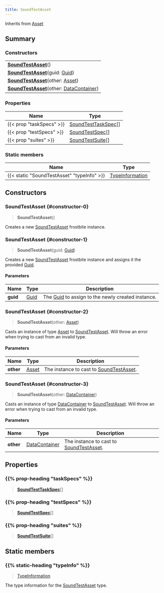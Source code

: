 ```yaml
---
title: SoundTestAsset
---
```


Inherits from 
[Asset](/vext/ref/fb/asset)

## Summary
### Constructors
| |
| ----------- |
| **[SoundTestAsset](#constructor-0)**() |
| **[SoundTestAsset](#constructor-1)**(guid: [Guid](/vext/ref/shared/class/guid)) |
| **[SoundTestAsset](#constructor-2)**(other: [Asset](/vext/ref/fb/asset)) |
| **[SoundTestAsset](#constructor-3)**(other: [DataContainer](/vext/ref/shared/class/datacontainer)) |

### Properties
| Name | Type |
| ---- | ---- |
| {{< prop "taskSpecs" >}} | [SoundTestTaskSpec](/vext/ref/fb/soundtesttaskspec)[] |
| {{< prop "testSpecs" >}} | [SoundTestSpec](/vext/ref/fb/soundtestspec)[] |
| {{< prop "suites" >}} | [SoundTestSuite](/vext/ref/fb/soundtestsuite)[] |

### Static members
| Name | Type |
| ---- | ---- |
| {{< static "SoundTestAsset" "typeInfo" >}} | [TypeInformation](/vext/ref/shared/class/typeinformation) |

## Constructors
### SoundTestAsset {#constructor-0}
> **SoundTestAsset**()

Creates a new [SoundTestAsset](/vext/ref/fb/soundtestasset) frostbite instance.

### SoundTestAsset {#constructor-1}
> **SoundTestAsset**(guid: [Guid](/vext/ref/shared/class/guid))

Creates a new [SoundTestAsset](/vext/ref/fb/soundtestasset) frostbite instance and assigns it the provided [Guid](/vext/ref/shared/class/guid).

#### Parameters
| Name | Type | Description |
| ---- | ---- | ----------- |
| **guid** | [Guid](/vext/ref/shared/class/guid) | The [Guid](/vext/ref/shared/class/guid) to assign to the newly created instance. |

### SoundTestAsset {#constructor-2}
> **SoundTestAsset**(other: [Asset](/vext/ref/fb/asset))

Casts an instance of type [Asset](/vext/ref/fb/asset) to [SoundTestAsset](/vext/ref/fb/soundtestasset). Will throw an error when trying to cast from an invalid type.

#### Parameters
| Name | Type | Description |
| ---- | ---- | ----------- |
| **other** | [Asset](/vext/ref/fb/asset) | The instance to cast to [SoundTestAsset](/vext/ref/fb/soundtestasset). |

### SoundTestAsset {#constructor-3}
> **SoundTestAsset**(other: [DataContainer](/vext/ref/shared/class/datacontainer))

Casts an instance of type [DataContainer](/vext/ref/shared/class/datacontainer) to [SoundTestAsset](/vext/ref/fb/soundtestasset). Will throw an error when trying to cast from an invalid type.

#### Parameters
| Name | Type | Description |
| ---- | ---- | ----------- |
| **other** | [DataContainer](/vext/ref/shared/class/datacontainer) | The instance to cast to [SoundTestAsset](/vext/ref/fb/soundtestasset). |

## Properties
### {{% prop-heading "taskSpecs" %}}
> **[SoundTestTaskSpec](/vext/ref/fb/soundtesttaskspec)**[]

### {{% prop-heading "testSpecs" %}}
> **[SoundTestSpec](/vext/ref/fb/soundtestspec)**[]

### {{% prop-heading "suites" %}}
> **[SoundTestSuite](/vext/ref/fb/soundtestsuite)**[]

## Static members
### {{% static-heading "typeInfo" %}}
> [TypeInformation](/vext/ref/shared/class/typeinformation)

The type information for the [SoundTestAsset](/vext/ref/fb/soundtestasset) type.

